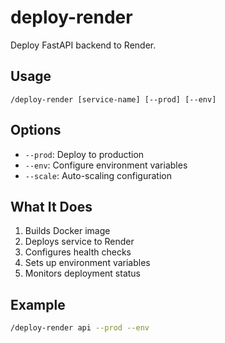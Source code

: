 # deploy-render
Deploy FastAPI backend to Render.

## Usage
```
/deploy-render [service-name] [--prod] [--env]
```

## Options
- `--prod`: Deploy to production
- `--env`: Configure environment variables
- `--scale`: Auto-scaling configuration

## What It Does
1. Builds Docker image
2. Deploys service to Render
3. Configures health checks
4. Sets up environment variables
5. Monitors deployment status

## Example
```bash
/deploy-render api --prod --env
```
